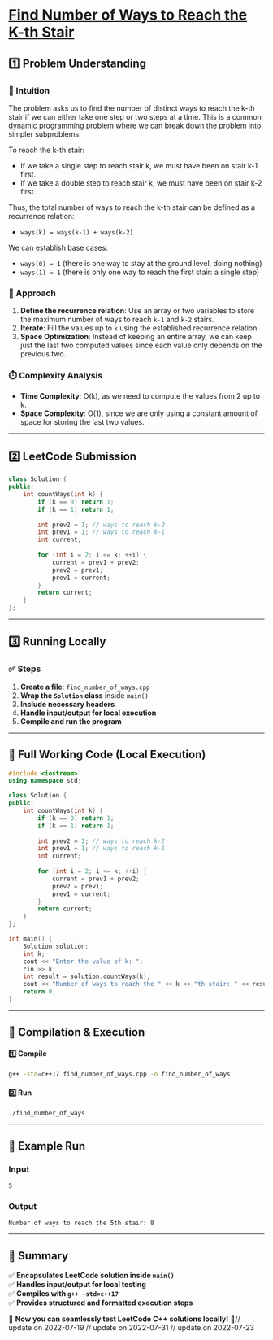# **[Find Number of Ways to Reach the K-th Stair](https://leetcode.com/problems/find-number-of-ways-to-reach-the-k-th-stair/description/)**  

## **1️⃣ Problem Understanding**  
### **📌 Intuition**  
The problem asks us to find the number of distinct ways to reach the k-th stair if we can either take one step or two steps at a time. This is a common dynamic programming problem where we can break down the problem into simpler subproblems. 

To reach the k-th stair:
- If we take a single step to reach stair k, we must have been on stair k-1 first.
- If we take a double step to reach stair k, we must have been on stair k-2 first.

Thus, the total number of ways to reach the k-th stair can be defined as a recurrence relation:
- `ways(k) = ways(k-1) + ways(k-2)`

We can establish base cases:
- `ways(0) = 1` (there is one way to stay at the ground level, doing nothing)
- `ways(1) = 1` (there is only one way to reach the first stair: a single step)

### **🚀 Approach**  
1. **Define the recurrence relation**: Use an array or two variables to store the maximum number of ways to reach `k-1` and `k-2` stairs.
2. **Iterate**: Fill the values up to `k` using the established recurrence relation.
3. **Space Optimization**: Instead of keeping an entire array, we can keep just the last two computed values since each value only depends on the previous two.

### **⏱️ Complexity Analysis**  
- **Time Complexity**: O(k), as we need to compute the values from 2 up to k.
- **Space Complexity**: O(1), since we are only using a constant amount of space for storing the last two values.

---  

## **2️⃣ LeetCode Submission**  
```cpp
class Solution {
public:
    int countWays(int k) {
        if (k == 0) return 1;
        if (k == 1) return 1;
        
        int prev2 = 1; // ways to reach k-2
        int prev1 = 1; // ways to reach k-1
        int current;
        
        for (int i = 2; i <= k; ++i) {
            current = prev1 + prev2;
            prev2 = prev1;
            prev1 = current;
        }
        return current;
    }
};
```  

---  

## **3️⃣ Running Locally**  
### **✅ Steps**  
1. **Create a file**: `find_number_of_ways.cpp`  
2. **Wrap the `Solution` class** inside `main()`  
3. **Include necessary headers**  
4. **Handle input/output for local execution**  
5. **Compile and run the program**  

---  

## **📝 Full Working Code (Local Execution)**  
```cpp
#include <iostream>
using namespace std;

class Solution {
public:
    int countWays(int k) {
        if (k == 0) return 1;
        if (k == 1) return 1;
        
        int prev2 = 1; // ways to reach k-2
        int prev1 = 1; // ways to reach k-1
        int current;
        
        for (int i = 2; i <= k; ++i) {
            current = prev1 + prev2;
            prev2 = prev1;
            prev1 = current;
        }
        return current;
    }
};

int main() {
    Solution solution;
    int k;
    cout << "Enter the value of k: ";
    cin >> k;
    int result = solution.countWays(k);
    cout << "Number of ways to reach the " << k << "th stair: " << result << endl;
    return 0;
}
```  

---  

## **🔧 Compilation & Execution**  
#### **1️⃣ Compile**  
```bash
g++ -std=c++17 find_number_of_ways.cpp -o find_number_of_ways
```  

#### **2️⃣ Run**  
```bash
./find_number_of_ways
```  

---  

## **🎯 Example Run**  
### **Input**  
```
5
```  
### **Output**  
```
Number of ways to reach the 5th stair: 8
```  

---  

## **📌 Summary**  
✅ **Encapsulates LeetCode solution inside `main()`**  
✅ **Handles input/output for local testing**  
✅ **Compiles with `g++ -std=c++17`**  
✅ **Provides structured and formatted execution steps**  

🚀 **Now you can seamlessly test LeetCode C++ solutions locally!** 🚀// update on 2022-07-19
// update on 2022-07-31
// update on 2022-07-23

